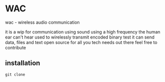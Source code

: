 # WAC
wac - wireless audio communication


it is a wip for communication using sound 
using a high frequency the human ear can't hear
used to wirelessly transmit encoded binary test
it can send data, files and text 
open source for all you tech needs out there
feel free to contribute

## installation

~~~
git clone
